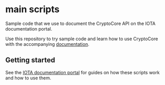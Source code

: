 # main scripts

Sample code that we use to document the CryptoCore API on the IOTA documentation portal.

Use this repository to try sample code and learn how to use CryptoCore with the accompanying [documentation](https://docs.iota.org/docs/iot/0.1/cryptocore/introduction/get-started).

## Getting started

See the [IOTA documentation portal](https://docs.iota.org/docs/iot/0.1/cryptocore/introduction/get-started) for guides on how these scripts work and how to use them.
